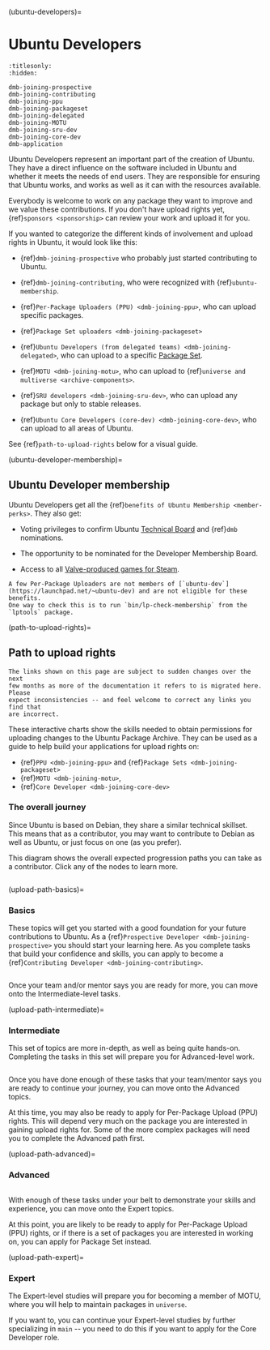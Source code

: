 (ubuntu-developers)=
# Ubuntu Developers

```{toctree}
:titlesonly:
:hidden:

dmb-joining-prospective
dmb-joining-contributing
dmb-joining-ppu
dmb-joining-packageset
dmb-joining-delegated
dmb-joining-MOTU
dmb-joining-sru-dev
dmb-joining-core-dev
dmb-application
```

Ubuntu Developers represent an important part of the creation of Ubuntu. They
have a direct influence on the software included in Ubuntu and whether it meets
the needs of end users. They are responsible for ensuring that Ubuntu works, and
works as well as it can with the resources available.

Everybody is welcome to work on any package they want to improve and we value
these contributions. If you don't have upload rights yet,
{ref}`sponsors <sponsorship>` can review your work and upload it for you.

If you wanted to categorize the different kinds of involvement and upload rights
in Ubuntu, it would look like this:

* {ref}`dmb-joining-prospective` who probably just started contributing
  to Ubuntu.

* {ref}`dmb-joining-contributing`, who were recognized with
  {ref}`ubuntu-membership`.

* {ref}`Per-Package Uploaders (PPU) <dmb-joining-ppu>`,
  who can upload specific packages.

* {ref}`Package Set uploaders <dmb-joining-packageset>`

* {ref}`Ubuntu Developers (from delegated teams) <dmb-joining-delegated>`,
  who can upload to a specific [Package Set](https://wiki.ubuntu.com/ArchiveReorganisation/Permissions).

* {ref}`MOTU <dmb-joining-motu>`, who can upload to
  {ref}`universe and multiverse <archive-components>`.

* {ref}`SRU developers <dmb-joining-sru-dev>`, who can upload any package but
  only to stable releases.

* {ref}`Ubuntu Core Developers (core-dev) <dmb-joining-core-dev>`,
  who can upload to all areas of Ubuntu.

See {ref}`path-to-upload-rights` below for a visual guide.


(ubuntu-developer-membership)=
## Ubuntu Developer membership

Ubuntu Developers get all the {ref}`benefits of Ubuntu Membership <member-perks>`.
They also get:

* Voting privileges to confirm Ubuntu [Technical Board](https://wiki.ubuntu.com/TechnicalBoard) and {ref}`dmb` nominations.

* The opportunity to be nominated for the Developer Membership Board.

* Access to all [Valve-produced games for Steam](https://lists.ubuntu.com/archives/ubuntu-devel-announce/2014-February/001079.html).

```{note}
A few Per-Package Uploaders are not members of [`ubuntu-dev`](https://launchpad.net/~ubuntu-dev) and are not eligible for these benefits.
One way to check this is to run `bin/lp-check-membership` from the `lptools` package.
```


(path-to-upload-rights)=
## Path to upload rights

```{note}
The links shown on this page are subject to sudden changes over the next
few months as more of the documentation it refers to is migrated here. Please
expect inconsistencies -- and feel welcome to correct any links you find that
are incorrect.
```

These interactive charts show the skills needed to obtain permissions for
uploading changes to the Ubuntu Package Archive. They can be used as a guide
to help build your applications for upload rights on:

* {ref}`PPU <dmb-joining-ppu>` and {ref}`Package Sets <dmb-joining-packageset>`
* {ref}`MOTU <dmb-joining-motu>`, 
* {ref}`Core Developer <dmb-joining-core-dev>`


### The overall journey

Since Ubuntu is based on Debian, they share a similar technical skillset. This
means that as a contributor, you may want to contribute to Debian as well as
Ubuntu, or just focus on one (as you prefer).

This diagram shows the overall expected progression paths you can take as a
contributor. Click any of the nodes to learn more.


```{include} /who-makes-ubuntu/developers/diagrams/overall-path.txt
```


(upload-path-basics)=
### Basics

These topics will get you started with a good foundation for your future contributions to Ubuntu.
As a {ref}`Prospective Developer <dmb-joining-prospective>` you should start your learning here.
As you complete tasks that build your confidence and skills, you can apply to become a {ref}`Contributing Developer <dmb-joining-contributing>`.

```{include} /who-makes-ubuntu/developers/diagrams/basics.txt
```

Once your team and/or mentor says you are ready for more, you can move onto the Intermediate-level tasks.


(upload-path-intermediate)=
### Intermediate

This set of topics are more in-depth, as well as being quite hands-on.
Completing the tasks in this set will prepare you for Advanced-level work.

```{include} /who-makes-ubuntu/developers/diagrams/intermediate.txt
```

Once you have done enough of these tasks that your team/mentor says you are
ready to continue your journey, you can move onto the Advanced topics.

At this time, you may also be ready to apply for Per-Package Upload (PPU) rights.
This will depend very much on the package you are interested in gaining upload rights for.
Some of the more complex packages will need you to complete the Advanced path first.


(upload-path-advanced)=
### Advanced

```{include} /who-makes-ubuntu/developers/diagrams/advanced.txt
```

With enough of these tasks under your belt to demonstrate your skills and
experience, you can move onto the Expert topics.

At this point, you are likely to be ready to apply for Per-Package Upload (PPU)
rights, or if there is a set of packages you are interested in working on, you
can apply for Package Set instead.


(upload-path-expert)=
### Expert 

The Expert-level studies will prepare you for becoming a member of MOTU, where
you will help to maintain packages in `universe`.

If you want to, you can continue your Expert-level studies by further
specializing in `main` -- you need to do this if you want to apply for
the Core Developer role.

```{include} /who-makes-ubuntu/developers/diagrams/expert.txt
```


